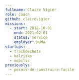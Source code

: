 ```yaml
---
fullname: Claire Vigier
role: Coach
github: clairevigier
missions:
  - start: 2018-10-01
    end: 2021-02-01
    status: service
    employer: NUMA
startups:
  - trackdechets
  - kelrisks
  - mobilic
previously:
  - permis-de-construire-facile
---
```

